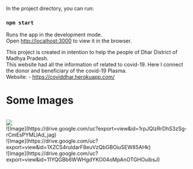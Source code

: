 
In the project directory, you can run:

### `npm start`

Runs the app in the development mode.<br />
Open [http://localhost:3000](http://localhost:3000) to view it in the browser.

This project is created in intention to help the people of Dhar District of Madhya Pradesh.</br>
This website had all the information of related to covid-19. Here I connect the donor and beneficiary of the covid-19 Plasma.</br>
Website: - https://coviddhar.herokuapp.com/

<h1>Some Images</h1>
</br>
<img src="https://drive.google.com/uc?export=view&id=10b-y7nldVGQYftLfjbZpXut2NE9ZEfMh)" />
</br>
![Image](https://drive.google.com/uc?export=view&id=1rpJQlzRrDhS3zSg-rCmEsPYMLIAd_jag)
</br>
![Image](https://drive.google.com/uc?export=view&id=1XZCS4ruldarF8euVzQbGBOiuSEW85AHk)
</br>
![Image](https://drive.google.com/uc?export=view&id=11YQGBb6WWHgdYKO04oMpAnOTGHOuibsJ)

